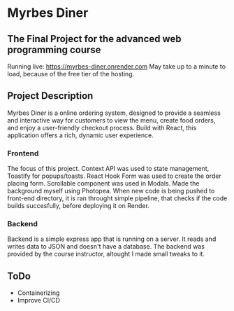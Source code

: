 # Myrbes Diner
## The Final Project for the advanced web programming course
Running live: https://myrbes-diner.onrender.com
May take up to a minute to load, because of the free tier of the hosting.

## Project Description
Myrbes Diner is a online ordering system, designed to provide a seamless and interactive way for customers to view the menu, create food orders, and enjoy a user-friendly checkout process. Build with React, this application offers a rich, dynamic user experience. 

### Frontend
The focus of this project. Context API was used to state management, Toastify for popups/toasts. React Hook Form was used to create the order placing form. Scrollable component was used in Modals. 
Made the background myself using Photopea.
When new code is being pushed to front-end directory, it is ran throught simple pipeline, that checks if the code builds succesfully, before deploying it on Render.

### Backend
Backend is a simple express app that is running on a server. It reads and writes data to JSON and doesn't have a database. The backend was provided by the course instructor, altought I made small tweaks to it.

## ToDo
- Containerizing
- Improve CI/CD
